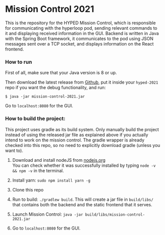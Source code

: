 # Mission Control 2021

This is the repository for the HYPED Mission Control, which is responsible for communicating with the hyperloop pod, sending relevant commands to it and displaying received information in the GUI. Backend is written in Java with the Spring Boot framework, it communicates to the pod using JSON messages sent over a TCP socket, and displays information on the React frontend.

### How to run
First of all, make sure that your Java version is 8 or up.

Then download the latest release from [Github](https://github.com/Hyp-ed/mission-control-2021/releases), put it inside your `hyped-2021` repo if you want the debug functionality,  and run:
```
$ java -jar mission-control-2021.jar
```

Go to `localhost:8080` for the GUI.

### How to build the project:
This project uses gradle as its build system. Only manually build the project instead of using the released jar file as explained above if you actually intend to work on the mission control. The gradle wrapper is already checked into this repo, so no need to explicitly download gradle (unless you want to).

1. Download and install nodeJS from [nodejs.org](https://nodejs.org/en/) \
   You can check whether it was successfully installed by typing `node -v && npm -v` in the terminal.

2. Install yarn: `sudo npm install yarn -g`

3. Clone this repo

4. Run to build: `./gradlew build`. This will create a jar file in `build/libs/` that contains both the backend and the static frontend that it serves.

5. Launch Mission Control: `java -jar build/libs/mission-control-2021.jar`

6. Go to `localhost:8080` for the GUI.
